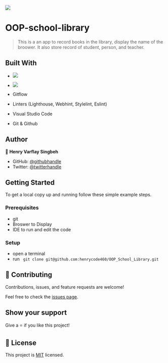 ![](https://img.shields.io/badge/Microverse-blueviolet) 
# OOP-school-library

> This is a an app to record books in the library, display the name of the broower. It also store record of student, person, and teacher.

## Built With

- ![](https://img.shields.io/badge/Github-blueviolet)
- ![](https://img.shields.io/badge/Ruby-red)

- Gitflow
- Linters (Lighthouse, Webhint, Stylelint, Eslint)
- Visual Studio Code
- Git & Github

## Author

👤 **Henry Varflay Singbeh**

- GitHub: [@githubhandle](https://github.com/henrycode460)
- Twitter: [@twitterhandle](https://twitter.com/460code)


## Getting Started

To get a local copy up and running follow these simple example steps.

### Prerequisites

- git
- Broswer to Display
- IDE to run and edit the code

### Setup

- open a terminal
- run ``` git clone git@github.com:henrycode460/OOP_School_Library.git```
## 🤝 Contributing

Contributions, issues, and feature requests are welcome!

Feel free to check the [issues page](https://github.com/henrycode460/OOP_School_Library/issues).

## Show your support

Give a ⭐️ if you like this project!

## 📝 License

This project is [MIT](./MIT.md) licensed.